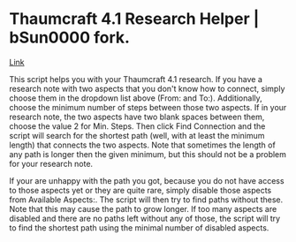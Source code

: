 Thaumcraft 4.1 Research Helper | bSun0000 fork.
==========

[Link](http://bsun0000.github.io/tcresearch)

This script helps you with your Thaumcraft 4.1 research. If you have a research note with two aspects that you don't 
know how to connect, simply choose them in the dropdown list above (From: and To:). Additionally, choose the minimum 
number of steps between those two aspects. If in your research note, the two aspects have two blank spaces between 
them, choose the value 2 for Min. Steps. Then click Find Connection and the script will search for the shortest path 
(well, with at least the minimum length) that connects the two aspects. Note that sometimes the length of any path is 
longer then the given minimum, but this should not be a problem for your research note.

If your are unhappy with the path you got, because you do not have access to those aspects yet or they are quite rare, 
simply disable those aspects from Available Aspects:. The script will then try to find paths without these. Note that 
this may cause the path to grow longer. If too many aspects are disabled and there are no paths left without any of 
those, the script will try to find the shortest path using the minimal number of disabled aspects.
